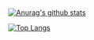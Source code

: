 <!--
**LeandrodaSilva/LeandrodaSilva** is a ✨ _special_ ✨ repository because its `README.md` (this file) appears on your GitHub profile.

Here are some ideas to get you started:

- 🔭 I’m currently working on ...
- 🌱 I’m currently learning ...
- 👯 I’m looking to collaborate on ...
- 🤔 I’m looking for help with ...
- 💬 Ask me about ...
- 📫 How to reach me: ...
- 😄 Pronouns: ...
- ⚡ Fun fact: ...
-->

<br/>[![Anurag's github stats](https://github-readme-stats.vercel.app/api?username=LeandrodaSilva&count_private=true&count_private=true&title_color=ffffff&text_color=ffffff&icon_color=ffffff&bg_color=000000&locale=pt-br)](https://github.com/anuraghazra/github-readme-stats)

[![Top Langs](https://github-readme-stats.vercel.app/api/top-langs/?username=LeandrodaSilva&layout=compact&title_color=ffffff&text_color=ffffff&icon_color=ffffff&bg_color=000000&locale=pt-br)](https://github.com/anuraghazra/github-readme-stats)
